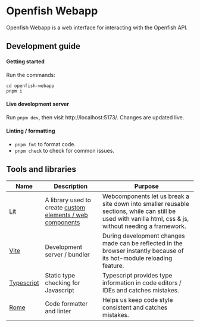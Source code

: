 # Openfish Webapp
Openfish Webapp is a web interface for interacting with the Openfish API.

## Development guide
#### Getting started

Run the commands:
```
cd openfish-webapp
pnpm i
```


#### Live development server

Run `pnpm dev`, then visit http://localhost:5173/. Changes are updated live.

#### Linting / formatting
- `pnpm fmt` to format code.
- `pnpm check` to check for common issues.


## Tools and libraries

Name | Description | Purpose
---|---|---
[Lit](https://lit.dev/) | A library used to create [custom elements / web components](https://developer.mozilla.org/en-US/docs/Web/API/Web_Components/Using_custom_elements) | Webcomponents let us break a site down into smaller reusable sections, while can still be used with vanilla html, css & js, without needing a framework.
[Vite](https://vitejs.dev/) | Development server / bundler | During development changes made can be reflected in the browser instantly because of its hot-module reloading feature.
[Typescript](https://www.typescriptlang.org/) | Static type checking for Javascript | Typescript provides type information in code editors / IDEs and catches mistakes.
[Rome](https://rome.tools/) | Code formatter and linter | Helps us keep code style consistent and catches mistakes.

